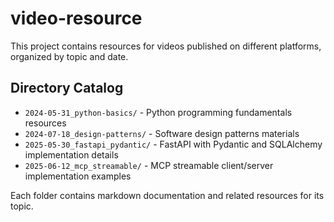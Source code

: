 # video-resource

This project contains resources for videos published on different platforms, organized by topic and date.

## Directory Catalog

- `2024-05-31_python-basics/` - Python programming fundamentals resources
- `2024-07-18_design-patterns/` - Software design patterns materials
- `2025-05-30_fastapi_pydantic/` - FastAPI with Pydantic and SQLAlchemy implementation details
- `2025-06-12_mcp_streamable/` - MCP streamable client/server implementation examples

Each folder contains markdown documentation and related resources for its topic.
